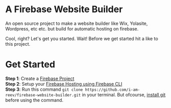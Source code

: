 # A Firebase Website Builder
An open source project to make a website builder like Wix, Yolasite, Wordpress, etc etc. but build for automatic hosting on firebase.

Cool, right?
Let's get you started. Wait! Before we get started hit a like to this project.

# Get Started

**Step 1**: Create a [Firebase Project](https://firebase.google.com/docs/storage/web/start)<br>
**Step 2**: Setup your [Firebase Hosting using Firebase CLI](https://firebase.google.com/docs/hosting/quickstart)<br>
**Step 3**: Run this command ```git clone https://github.com/i-am-reev/firebase-website-builder.git``` in your terminal. But ofcourse, [install git](https://git-scm.com/book/en/v2/Getting-Started-Installing-Git) before using the command.
